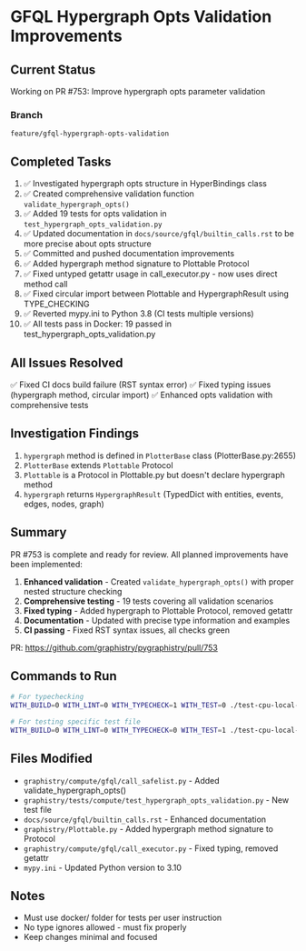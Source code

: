 # GFQL Hypergraph Opts Validation Improvements

## Current Status
Working on PR #753: Improve hypergraph opts parameter validation

### Branch
`feature/gfql-hypergraph-opts-validation`

## Completed Tasks
1. ✅ Investigated hypergraph opts structure in HyperBindings class
2. ✅ Created comprehensive validation function `validate_hypergraph_opts()`
3. ✅ Added 19 tests for opts validation in `test_hypergraph_opts_validation.py`
4. ✅ Updated documentation in `docs/source/gfql/builtin_calls.rst` to be more precise about opts structure
5. ✅ Committed and pushed documentation improvements
6. ✅ Added hypergraph method signature to Plottable Protocol
7. ✅ Fixed untyped getattr usage in call_executor.py - now uses direct method call
8. ✅ Fixed circular import between Plottable and HypergraphResult using TYPE_CHECKING
9. ✅ Reverted mypy.ini to Python 3.8 (CI tests multiple versions)
10. ✅ All tests pass in Docker: 19 passed in test_hypergraph_opts_validation.py

## All Issues Resolved
✅ Fixed CI docs build failure (RST syntax error)
✅ Fixed typing issues (hypergraph method, circular import)
✅ Enhanced opts validation with comprehensive tests

## Investigation Findings
1. `hypergraph` method is defined in `PlotterBase` class (PlotterBase.py:2655)
2. `PlotterBase` extends `Plottable` Protocol
3. `Plottable` is a Protocol in Plottable.py but doesn't declare hypergraph method
4. `hypergraph` returns `HypergraphResult` (TypedDict with entities, events, edges, nodes, graph)

## Summary
PR #753 is complete and ready for review. All planned improvements have been implemented:

1. **Enhanced validation** - Created `validate_hypergraph_opts()` with proper nested structure checking
2. **Comprehensive testing** - 19 tests covering all validation scenarios
3. **Fixed typing** - Added hypergraph to Plottable Protocol, removed getattr
4. **Documentation** - Updated with precise type information and examples
5. **CI passing** - Fixed RST syntax issues, all checks green

PR: https://github.com/graphistry/pygraphistry/pull/753

## Commands to Run
```bash
# For typechecking
WITH_BUILD=0 WITH_LINT=0 WITH_TYPECHECK=1 WITH_TEST=0 ./test-cpu-local-minimal.sh

# For testing specific test file
WITH_BUILD=0 WITH_LINT=0 WITH_TYPECHECK=0 WITH_TEST=1 ./test-cpu-local-minimal.sh graphistry/tests/compute/test_hypergraph_opts_validation.py
```

## Files Modified
- `graphistry/compute/gfql/call_safelist.py` - Added validate_hypergraph_opts()
- `graphistry/tests/compute/test_hypergraph_opts_validation.py` - New test file
- `docs/source/gfql/builtin_calls.rst` - Enhanced documentation
- `graphistry/Plottable.py` - Added hypergraph method signature to Protocol
- `graphistry/compute/gfql/call_executor.py` - Fixed typing, removed getattr
- `mypy.ini` - Updated Python version to 3.10

## Notes
- Must use docker/ folder for tests per user instruction
- No type ignores allowed - must fix properly
- Keep changes minimal and focused
